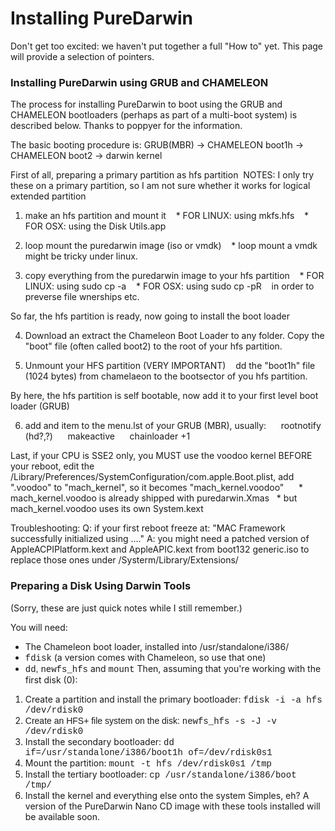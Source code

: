 Installing PureDarwin
=====================

Don't get too excited: we haven't put together a full "How to" yet. This page will provide a selection of pointers.

### Installing PureDarwin using GRUB and CHAMELEON

The process for installing PureDarwin to boot using the GRUB and CHAMELEON bootloaders (perhaps as part of a multi-boot system) is described below. Thanks to poppyer for the information.

The basic booting procedure is:
GRUB(MBR) -&gt; CHAMELEON boot1h -&gt; CHAMELEON boot2 -&gt; darwin kernel

First of all, preparing a primary partition as hfs partition 
NOTES: I only try these on a primary partition, so I am not sure whether it works for logical extended partition

1) make an hfs partition and mount it
   * FOR LINUX: using mkfs.hfs
   * FOR OSX: using the Disk Utils.app

2) loop mount the puredarwin image (iso or vmdk)
   * loop mount a vmdk might be tricky under linux.

3) copy everything from the puredarwin image to your hfs partition
   * FOR LINUX: using sudo cp -a
   * FOR OSX: using sudo cp -pR
   in order to preverse file wnerships etc.

So far, the hfs partition is ready, now going to install the boot loader

4) Download an extract the Chameleon Boot Loader to any folder. Copy the "boot" file (often called boot2) to the root of your hfs partition.

5) Unmount your HFS partition (VERY IMPORTANT)
   dd the "boot1h" file (1024 bytes) from chamelaeon to the bootsector of you hfs partition.

By here, the hfs partition is self bootable, now add it to your first level boot loader (GRUB)

6) add and item to the menu.lst of your GRUB (MBR), usually:
     rootnotify (hd?,?)
     makeactive
     chainloader +1

Last, if your CPU is SSE2 only, you MUST use the voodoo kernel
BEFORE your reboot, edit the 
/Library/Preferences/SystemConfiguration/com.apple.Boot.plist,
add ".voodoo" to "mach_kernel", so it becomes "mach_kernel.voodoo"
     * mach_kernel.voodoo is already shipped with puredarwin.Xmas
<span style="white-space:pre"> </span> * but mach_kernel.voodoo uses its own System.kext

Troubleshooting:
Q: if your first reboot freeze at: "MAC Framework successfully initialized using ...."
A: you might need a patched version of AppleACPIPlatform.kext and AppleAPIC.kext from boot132 generic.iso to replace those ones under /Systerm/Library/Extensions/

### Preparing a Disk Using Darwin Tools
(Sorry, these are just quick notes while I still remember.)

You will need:
-   The Chameleon boot loader, installed into /usr/standalone/i386/ 
-   <span style="font-family:courier new,monospace">fdisk</span> (a version comes with Chameleon, so use that one)
-   <span style="font-family:courier new,monospace">dd</span><span><span style="font-family:arial,sans-serif">, </span></span><span style="font-family:courier new,monospace">newfs_hfs</span> and <span style="font-family:courier new,monospace">mount</span>
Then, assuming that you're working with the first disk (0):
1.  Create a partition and install the primary bootloader: <span style="font-family:courier new,monospace">fdisk -i -a hfs /dev/rdisk0</span>
2.  <span style="font-family:arial,sans-serif">Create an HFS+ file system on the disk: </span><span style="font-family:courier new,monospace">newfs_hfs -s -J -v /dev/rdisk0</span>
3.  Install the secondary bootloader: <span style="font-family:courier new,monospace">dd if=/usr/standalone/i386/boot1h of=/dev/rdisk0s1</span>
4.  Mount the partition: <span style="font-family:courier new,monospace">mount -t hfs /dev/rdisk0s1 /tmp</span>
5.  Install the tertiary bootloader: <span style="font-family:courier new,monospace">cp /usr/standalone/i386/boot /tmp/</span>
6.  Install the kernel and everything else onto the system
Simples, eh? A version of the PureDarwin Nano CD image with these tools installed will be available soon.

